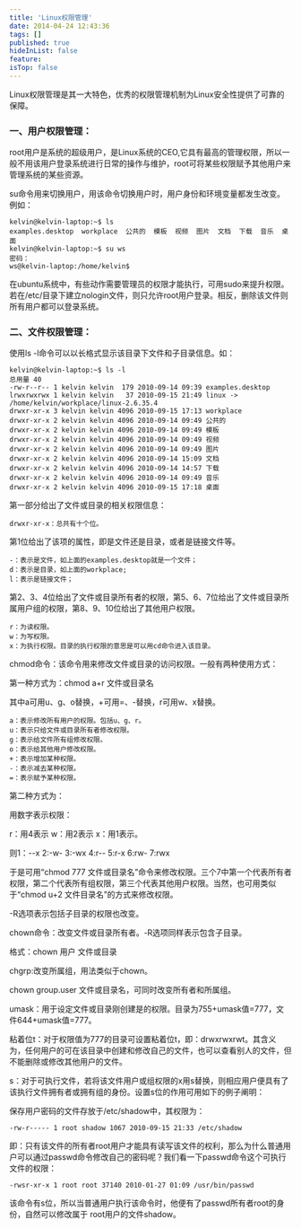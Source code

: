 ```yaml
---
title: 'Linux权限管理'
date: 2014-04-24 12:43:36
tags: []
published: true
hideInList: false
feature: 
isTop: false
---
```


Linux权限管理是其一大特色，优秀的权限管理机制为Linux安全性提供了可靠的保障。

### **一、用户权限管理：**

root用户是系统的超级用户，是Linux系统的CEO,它具有最高的管理权限，所以一般不用该用户登录系统进行日常的操作与维护，root可将某些权限赋予其他用户来管理系统的某些资源。

su命令用来切换用户，用该命令切换用户时，用户身份和环境变量都发生改变。例如：

    kelvin@kelvin-laptop:~$ ls
    examples.desktop  workplace  公共的  模板  视频  图片  文档  下载  音乐  桌面
    kelvin@kelvin-laptop:~$ su ws
    密码： 
    ws@kelvin-laptop:/home/kelvin$ 
    

在ubuntu系统中，有些动作需要管理员的权限才能执行，可用sudo来提升权限。若在/etc/目录下建立nologin文件，则只允许root用户登录。相反，删除该文件则所有用户都可以登录系统。

### **二、文件权限管理：**

使用ls -l命令可以以长格式显示该目录下文件和子目录信息。如：

    kelvin@kelvin-laptop:~$ ls -l
    总用量 40
    -rw-r--r-- 1 kelvin kelvin  179 2010-09-14 09:39 examples.desktop
    lrwxrwxrwx 1 kelvin kelvin   37 2010-09-15 21:49 linux -> /home/kelvin/workplace/linux-2.6.35.4
    drwxr-xr-x 3 kelvin kelvin 4096 2010-09-15 17:13 workplace
    drwxr-xr-x 2 kelvin kelvin 4096 2010-09-14 09:49 公共的
    drwxr-xr-x 2 kelvin kelvin 4096 2010-09-14 09:49 模板
    drwxr-xr-x 2 kelvin kelvin 4096 2010-09-14 09:49 视频
    drwxr-xr-x 2 kelvin kelvin 4096 2010-09-14 09:49 图片
    drwxr-xr-x 2 kelvin kelvin 4096 2010-09-14 15:09 文档
    drwxr-xr-x 2 kelvin kelvin 4096 2010-09-14 14:57 下载
    drwxr-xr-x 2 kelvin kelvin 4096 2010-09-14 09:49 音乐
    drwxr-xr-x 2 kelvin kelvin 4096 2010-09-15 17:18 桌面
    

第一部分给出了文件或目录的相关权限信息：

    drwxr-xr-x：总共有十个位。
    

第1位给出了该项的属性，即是文件还是目录，或者是链接文件等。

    -：表示是文件，如上面的examples.desktop就是一个文件；
    d：表示是目录，如上面的workplace;
    l：表示是链接文件；
    

第2、3、4位给出了文件或目录所有者的权限，第5、6、7位给出了文件或目录所属用户组的权限，第8、9、10位给出了其他用户权限。

    r：为读权限。
    w：为写权限。
    x：为执行权限。目录的执行权限的意思是可以用cd命令进入该目录。
    

chmod命令：该命令用来修改文件或目录的访问权限。一般有两种使用方式：

第一种方式为：chmod a+r 文件或目录名

其中a可用u、g、o替换，+可用=、-替换，r可用w、x替换。

    a：表示修改所有用户的权限。包括u、g、r。
    u：表示只给文件或目录所有者修改权限。
    g：表示给文件所有组修改权限。
    o：表示给其他用户修改权限。
    +：表示增加某种权限。
    -：表示减去某种权限。
    =：表示赋予某种权限。
    

第二种方式为：

用数字表示权限：

r：用4表示 w：用2表示 x：用1表示。

则1：--x 2:-w- 3:-wx 4:r-- 5:r-x 6:rw- 7:rwx

于是可用“chmod 777 文件或目录名”命令来修改权限。三个7中第一个代表所有者权限，第二个代表所有组权限，第三个代表其他用户权限。当然，也可用类似于“chmod u+2 文件目录名”的方式来修改权限。

-R选项表示包括子目录的权限也改变。

chown命令：改变文件或目录所有者。-R选项同样表示包含子目录。

格式：chown 用户 文件或目录

chgrp:改变所属组，用法类似于chown。

chown group.user 文件或目录名，可同时改变所有者和所属组。

umask：用于设定文件或目录刚创建是的权限。目录为755+umask值=777，文件644+umask值=777。

粘着位t：对于权限值为777的目录可设置粘着位t，即：drwxrwxrwt。其含义为，任何用户的可在该目录中创建和修改自己的文件，也可以查看别人的文件，但不能删除或修改其他用户的文件。

s：对于可执行文件，若将该文件用户或组权限的x用s替换，则相应用户便具有了该执行文件拥有者或拥有组的身份。设置s位的作用可用如下的例子阐明：

保存用户密码的文件存放于/etc/shadow中，其权限为：

    -rw-r----- 1 root shadow 1067 2010-09-15 21:33 /etc/shadow
    

即：只有该文件的所有者root用户才能具有读写该文件的权利，那么为什么普通用户可以通过passwd命令修改自己的密码呢？我们看一下passwd命令这个可执行文件的权限：

    -rwsr-xr-x 1 root root 37140 2010-01-27 01:09 /usr/bin/passwd
    

该命令有s位，所以当普通用户执行该命令时，他便有了passwd所有者root的身份，自然可以修改属于 root用户的文件shadow。
